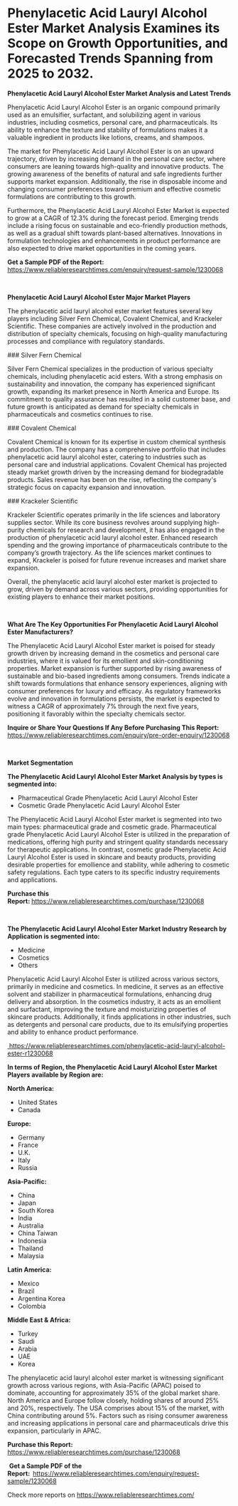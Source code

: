 <p><h1>Phenylacetic Acid Lauryl Alcohol Ester Market Analysis Examines its Scope on Growth Opportunities, and Forecasted Trends Spanning from 2025 to 2032.</h1></p><p><strong>Phenylacetic Acid Lauryl Alcohol Ester Market Analysis and Latest Trends</strong></p>
<p><p>Phenylacetic Acid Lauryl Alcohol Ester is an organic compound primarily used as an emulsifier, surfactant, and solubilizing agent in various industries, including cosmetics, personal care, and pharmaceuticals. Its ability to enhance the texture and stability of formulations makes it a valuable ingredient in products like lotions, creams, and shampoos. </p><p>The market for Phenylacetic Acid Lauryl Alcohol Ester is on an upward trajectory, driven by increasing demand in the personal care sector, where consumers are leaning towards high-quality and innovative products. The growing awareness of the benefits of natural and safe ingredients further supports market expansion. Additionally, the rise in disposable income and changing consumer preferences toward premium and effective cosmetic formulations are contributing to this growth.</p><p>Furthermore, the Phenylacetic Acid Lauryl Alcohol Ester Market is expected to grow at a CAGR of 12.3% during the forecast period. Emerging trends include a rising focus on sustainable and eco-friendly production methods, as well as a gradual shift towards plant-based alternatives. Innovations in formulation technologies and enhancements in product performance are also expected to drive market opportunities in the coming years.</p></p>
<p><strong>Get a Sample PDF of the Report:&nbsp;</strong> <a href="https://www.reliableresearchtimes.com/enquiry/request-sample/1230068?utm_campaign=3227&utm_medium=2&utm_source=Github&utm_content=ia&utm_term=03042025&utm_id=phenylacetic-acid-lauryl-alcohol-ester">https://www.reliableresearchtimes.com/enquiry/request-sample/1230068</a></p>
<p>&nbsp;</p>
<p><strong>Phenylacetic Acid Lauryl Alcohol Ester Major Market Players</strong></p>
<p><p>The phenylacetic acid lauryl alcohol ester market features several key players including Silver Fern Chemical, Covalent Chemical, and Krackeler Scientific. These companies are actively involved in the production and distribution of specialty chemicals, focusing on high-quality manufacturing processes and compliance with regulatory standards.</p><p>### Silver Fern Chemical</p><p>Silver Fern Chemical specializes in the production of various specialty chemicals, including phenylacetic acid esters. With a strong emphasis on sustainability and innovation, the company has experienced significant growth, expanding its market presence in North America and Europe. Its commitment to quality assurance has resulted in a solid customer base, and future growth is anticipated as demand for specialty chemicals in pharmaceuticals and cosmetics continues to rise.</p><p>### Covalent Chemical</p><p>Covalent Chemical is known for its expertise in custom chemical synthesis and production. The company has a comprehensive portfolio that includes phenylacetic acid lauryl alcohol ester, catering to industries such as personal care and industrial applications. Covalent Chemical has projected steady market growth driven by the increasing demand for biodegradable products. Sales revenue has been on the rise, reflecting the company's strategic focus on capacity expansion and innovation.</p><p>### Krackeler Scientific</p><p>Krackeler Scientific operates primarily in the life sciences and laboratory supplies sector. While its core business revolves around supplying high-purity chemicals for research and development, it has also engaged in the production of phenylacetic acid lauryl alcohol ester. Enhanced research spending and the growing importance of pharmaceuticals contribute to the company’s growth trajectory. As the life sciences market continues to expand, Krackeler is poised for future revenue increases and market share expansion.</p><p>Overall, the phenylacetic acid lauryl alcohol ester market is projected to grow, driven by demand across various sectors, providing opportunities for existing players to enhance their market positions.</p></p>
<p>&nbsp;</p>
<p><strong>What Are The Key Opportunities For Phenylacetic Acid Lauryl Alcohol Ester Manufacturers?</strong></p>
<p><p>The Phenylacetic Acid Lauryl Alcohol Ester market is poised for steady growth driven by increasing demand in the cosmetics and personal care industries, where it is valued for its emollient and skin-conditioning properties. Market expansion is further supported by rising awareness of sustainable and bio-based ingredients among consumers. Trends indicate a shift towards formulations that enhance sensory experiences, aligning with consumer preferences for luxury and efficacy. As regulatory frameworks evolve and innovation in formulations persists, the market is expected to witness a CAGR of approximately 7% through the next five years, positioning it favorably within the specialty chemicals sector.</p></p>
<p><strong>Inquire or Share Your Questions If Any Before Purchasing This Report:</strong> <a href="https://www.reliableresearchtimes.com/enquiry/pre-order-enquiry/1230068?utm_campaign=3227&utm_medium=2&utm_source=Github&utm_content=ia&utm_term=03042025&utm_id=phenylacetic-acid-lauryl-alcohol-ester">https://www.reliableresearchtimes.com/enquiry/pre-order-enquiry/1230068</a></p>
<p>&nbsp;</p>
<p><strong>Market Segmentation</strong></p>
<p><strong>The Phenylacetic Acid Lauryl Alcohol Ester Market Analysis by types is segmented into:</strong></p>
<p><ul><li>Pharmaceutical Grade Phenylacetic Acid Lauryl Alcohol Ester</li><li>Cosmetic Grade Phenylacetic Acid Lauryl Alcohol Ester</li></ul></p>
<p><p>The Phenylacetic Acid Lauryl Alcohol Ester market is segmented into two main types: pharmaceutical grade and cosmetic grade. Pharmaceutical grade Phenylacetic Acid Lauryl Alcohol Ester is utilized in the preparation of medications, offering high purity and stringent quality standards necessary for therapeutic applications. In contrast, cosmetic grade Phenylacetic Acid Lauryl Alcohol Ester is used in skincare and beauty products, providing desirable properties for emollience and stability, while adhering to cosmetic safety regulations. Each type caters to its specific industry requirements and applications.</p></p>
<p><strong>Purchase this Report:&nbsp;</strong><a href="https://www.reliableresearchtimes.com/purchase/1230068?utm_campaign=3227&utm_medium=2&utm_source=Github&utm_content=ia&utm_term=03042025&utm_id=phenylacetic-acid-lauryl-alcohol-ester">https://www.reliableresearchtimes.com/purchase/1230068</a></p>
<p>&nbsp;</p>
<p><strong>The Phenylacetic Acid Lauryl Alcohol Ester Market Industry Research by Application is segmented into:</strong></p>
<p><ul><li>Medicine</li><li>Cosmetics</li><li>Others</li></ul></p>
<p><p>Phenylacetic Acid Lauryl Alcohol Ester is utilized across various sectors, primarily in medicine and cosmetics. In medicine, it serves as an effective solvent and stabilizer in pharmaceutical formulations, enhancing drug delivery and absorption. In the cosmetics industry, it acts as an emollient and surfactant, improving the texture and moisturizing properties of skincare products. Additionally, it finds applications in other industries, such as detergents and personal care products, due to its emulsifying properties and ability to enhance product performance.</p></p>
<p><a href="https://www.reliableresearchtimes.com/phenylacetic-acid-lauryl-alcohol-ester-r1230068?utm_campaign=3227&utm_medium=2&utm_source=Github&utm_content=ia&utm_term=03042025&utm_id=phenylacetic-acid-lauryl-alcohol-ester">&nbsp;https://www.reliableresearchtimes.com/phenylacetic-acid-lauryl-alcohol-ester-r1230068</a></p>
<p><strong>In terms of Region, the Phenylacetic Acid Lauryl Alcohol Ester Market Players available by Region are:</strong></p>
<p>
    <p> <strong> North America: </strong>
        <ul>
            <li>United States</li>
            <li>Canada</li>
        </ul>
        </p> 
    <p> <strong> Europe: </strong>
        <ul>
            <li>Germany</li>
            <li>France</li>
            <li>U.K.</li>
            <li>Italy</li>
            <li>Russia</li>
        </ul>
        </p> 
    <p> <strong> Asia-Pacific: </strong>
        <ul>
            <li>China</li>
            <li>Japan</li>
            <li>South Korea</li>
            <li>India</li>
            <li>Australia</li>
            <li>China Taiwan</li>
            <li>Indonesia</li>
            <li>Thailand</li>
            <li>Malaysia</li>
        </ul>
        </p> 
    <p> <strong> Latin America: </strong>
        <ul>
            <li>Mexico</li>
            <li>Brazil</li>
            <li>Argentina Korea</li>
            <li>Colombia</li>
        </ul>
        </p> 
    <p> <strong> Middle East & Africa: </strong>
        <ul>
            <li>Turkey</li>
            <li>Saudi</li>
            <li>Arabia</li>
            <li>UAE</li>
            <li>Korea</li>
        </ul>
    </p>
    </p>
<p><p>The phenylacetic acid lauryl alcohol ester market is witnessing significant growth across various regions, with Asia-Pacific (APAC) poised to dominate, accounting for approximately 35% of the global market share. North America and Europe follow closely, holding shares of around 25% and 20%, respectively. The USA comprises about 15% of the market, with China contributing around 5%. Factors such as rising consumer awareness and increasing applications in personal care and pharmaceuticals drive this expansion, particularly in APAC.</p></p>
<p><strong>Purchase this Report: </strong><a href="https://www.reliableresearchtimes.com/purchase/1230068?utm_campaign=3227&utm_medium=2&utm_source=Github&utm_content=ia&utm_term=03042025&utm_id=phenylacetic-acid-lauryl-alcohol-ester">https://www.reliableresearchtimes.com/purchase/1230068</a></p>
<p>&nbsp;<strong>Get a Sample PDF of the Report:&nbsp;&nbsp;</strong><a href="https://www.reliableresearchtimes.com/enquiry/request-sample/1230068?utm_campaign=3227&utm_medium=2&utm_source=Github&utm_content=ia&utm_term=03042025&utm_id=phenylacetic-acid-lauryl-alcohol-ester">https://www.reliableresearchtimes.com/enquiry/request-sample/1230068</a></p>
<p><strong></strong></p>
<p>Check more reports on <a href="https://www.reliableresearchtimes.com/?utm_campaign=3227&utm_medium=2&utm_source=Github&utm_content=ia&utm_term=03042025&utm_id=phenylacetic-acid-lauryl-alcohol-ester">https://www.reliableresearchtimes.com/</a></p>